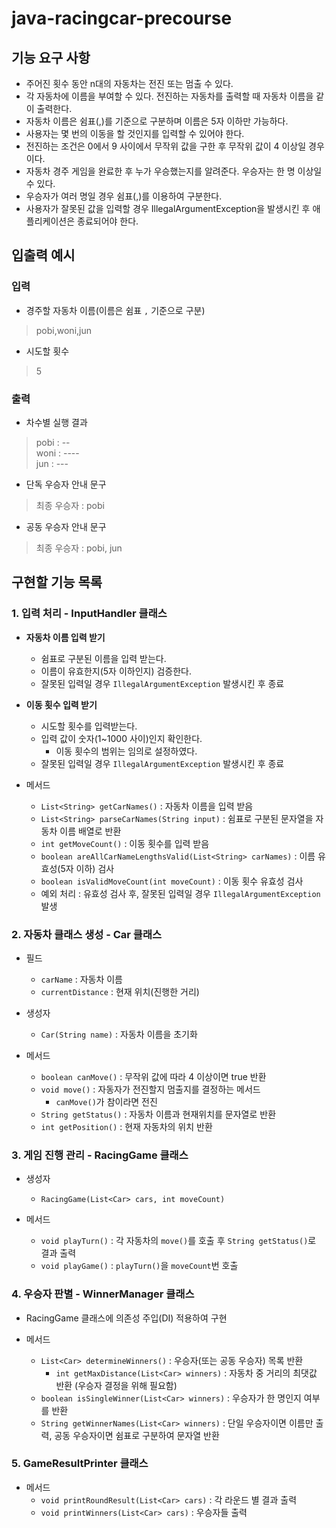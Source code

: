# java-racingcar-precourse
## 기능 요구 사항
* 주어진 횟수 동안 n대의 자동차는 전진 또는 멈출 수 있다.
* 각 자동차에 이름을 부여할 수 있다. 전진하는 자동차를 출력할 때 자동차 이름을 같이 출력한다.
* 자동차 이름은 쉼표(,)를 기준으로 구분하며 이름은 5자 이하만 가능하다.
* 사용자는 몇 번의 이동을 할 것인지를 입력할 수 있어야 한다.
* 전진하는 조건은 0에서 9 사이에서 무작위 값을 구한 후 무작위 값이 4 이상일 경우이다.
* 자동차 경주 게임을 완료한 후 누가 우승했는지를 알려준다. 우승자는 한 명 이상일 수 있다.
* 우승자가 여러 명일 경우 쉼표(,)를 이용하여 구분한다.
* 사용자가 잘못된 값을 입력할 경우 IllegalArgumentException을 발생시킨 후 애플리케이션은 종료되어야 한다.

## 입출력 예시
### 입력
* 경주할 자동차 이름(이름은 쉼표 `,` 기준으로 구분)
> pobi,woni,jun
* 시도할 횟수
>5

### 출력
* 차수별 실행 결과
> pobi : --\
> woni : ----\
> jun : ---

* 단독 우승자 안내 문구
> 최종 우승자 : pobi

* 공동 우승자 안내 문구
> 최종 우승자 : pobi, jun


## 구현할 기능 목록
### 1. 입력 처리 - InputHandler 클래스
* **자동차 이름 입력 받기**
  * 쉼표로 구분된 이름을 입력 받는다.
  * 이름이 유효한지(5자 이하인지) 검증한다.
  * 잘못된 입력일 경우 `IllegalArgumentException` 발생시킨 후 종료

* **이동 횟수 입력 받기**
    * 시도할 횟수를 입력받는다.
    * 입력 값이 숫자(1~1000 사이)인지 확인한다.
        * 이동 횟수의 범위는 임의로 설정하였다.  
    * 잘못된 입력일 경우 `IllegalArgumentException` 발생시킨 후 종료

* 메서드
    * `List<String> getCarNames()` : 자동차 이름을 입력 받음
    * `List<String> parseCarNames(String input)` : 쉼표로 구분된 문자열을 자동차 이름 배열로 반환
    * `int getMoveCount()` : 이동 횟수를 입력 받음
    * `boolean areAllCarNameLengthsValid(List<String> carNames)` : 이름 유효성(5자 이하) 검사
    * `boolean isValidMoveCount(int moveCount)` : 이동 횟수 유효성 검사
    * 예외 처리 : 유효성 검사 후, 잘못된 입력일 경우 `IllegalArgumentException` 발생

### 2. 자동차 클래스 생성 - Car 클래스
* 필드
    * `carName` : 자동차 이름
    * `currentDistance` : 현재 위치(진행한 거리) 

* 생성자
    * `Car(String name)` : 자동차 이름을 초기화  

* 메서드 
    * `boolean canMove()` : 무작위 값에 따라 4 이상이면 true 반환
    * `void move()` : 자동자가 전진할지 멈출지를 결정하는 메서드
        *  `canMove()`가 참이라면 전진 
    * `String getStatus()` : 자동차 이름과 현재위치를 문자열로 반환
    * `int getPosition()` : 현재 자동차의 위치 반환

### 3. 게임 진행 관리 - RacingGame 클래스
* 생성자
    * `RacingGame(List<Car> cars, int moveCount)`

* 메서드
    * `void playTurn()` : 각 자동차의 `move()`를 호출 후 `String getStatus()`로 결과 출력
    * `void playGame()` : `playTurn()`을  `moveCount`번 호출

### 4. 우승자 판별 - WinnerManager 클래스
* RacingGame 클래스에 의존성 주입(DI) 적용하여 구현

* 메서드
    * `List<Car> determineWinners()` : 우승자(또는 공동 우승자) 목록 반환
      * `int getMaxDistance(List<Car> winners)` : 자동차 중 거리의 최댓값 반환 (우승자 결정을 위해 필요함)
    * `boolean isSingleWinner(List<Car> winners)` : 우승자가 한 명인지 여부를 반환
    * `String getWinnerNames(List<Car> winners)` : 단일 우승자이면 이름만 출력, 공동 우승자이면 쉼표로 구분하여 문자열 반환

### 5. GameResultPrinter 클래스
* 메서드
    * `void printRoundResult(List<Car> cars)` : 각 라운드 별 결과 출력
    * `void printWinners(List<Car> cars)` : 우승자들 출력

